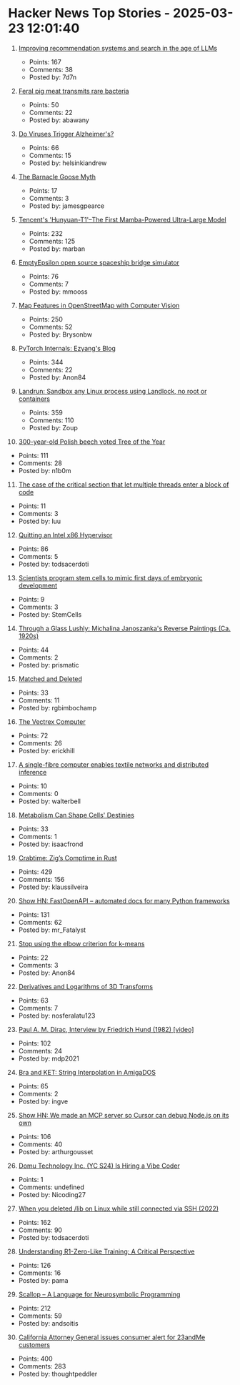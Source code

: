 # Hacker News Top Stories - 2025-03-23 12:01:40

1. [Improving recommendation systems and search in the age of LLMs](https://eugeneyan.com/writing/recsys-llm/)
   - Points: 167
   - Comments: 38
   - Posted by: 7d7n

2. [Feral pig meat transmits rare bacteria](https://arstechnica.com/health/2025/03/florida-man-eats-feral-pig-meat-contracts-rare-biothreat-bacteria/)
   - Points: 50
   - Comments: 22
   - Posted by: abawany

3. [Do Viruses Trigger Alzheimer's?](https://www.economist.com/science-and-technology/2025/03/17/do-viruses-trigger-alzheimers)
   - Points: 66
   - Comments: 15
   - Posted by: helsinkiandrew

4. [The Barnacle Goose Myth](https://en.wikipedia.org/wiki/Barnacle_goose_myth)
   - Points: 17
   - Comments: 3
   - Posted by: jamesgpearce

5. [Tencent's 'Hunyuan-T1'–The First Mamba-Powered Ultra-Large Model](https://llm.hunyuan.tencent.com/#/blog/hy-t1?lang=en)
   - Points: 232
   - Comments: 125
   - Posted by: marban

6. [EmptyEpsilon open source spaceship bridge simulator](https://daid.github.io/EmptyEpsilon/)
   - Points: 76
   - Comments: 7
   - Posted by: mmooss

7. [Map Features in OpenStreetMap with Computer Vision](https://blog.mozilla.ai/map-features-in-openstreetmap-with-computer-vision/)
   - Points: 250
   - Comments: 52
   - Posted by: Brysonbw

8. [PyTorch Internals: Ezyang's Blog](https://blog.ezyang.com/2019/05/pytorch-internals/)
   - Points: 344
   - Comments: 22
   - Posted by: Anon84

9. [Landrun: Sandbox any Linux process using Landlock, no root or containers](https://github.com/Zouuup/landrun)
   - Points: 359
   - Comments: 110
   - Posted by: Zoup

10. [300-year-old Polish beech voted Tree of the Year](https://www.bbc.co.uk/news/articles/c20dd6yk55yo)
   - Points: 111
   - Comments: 28
   - Posted by: n1b0m

11. [The case of the critical section that let multiple threads enter a block of code](https://devblogs.microsoft.com/oldnewthing/20250321-00/?p=110984)
   - Points: 11
   - Comments: 3
   - Posted by: luu

12. [Quitting an Intel x86 Hypervisor](https://halobates.de/blog/p/446)
   - Points: 86
   - Comments: 5
   - Posted by: todsacerdoti

13. [Scientists program stem cells to mimic first days of embryonic development](https://news.ucsc.edu/2025/03/shariati-cellstemcell-25.html)
   - Points: 9
   - Comments: 3
   - Posted by: StemCells

14. [Through a Glass Lushly: Michalina Janoszanka's Reverse Paintings (Ca. 1920s)](https://publicdomainreview.org/collection/michalina-janoszanka/)
   - Points: 44
   - Comments: 2
   - Posted by: prismatic

15. [Matched and Deleted](https://www.dikshaupadhyay.com/p/matched-and-deleted)
   - Points: 33
   - Comments: 11
   - Posted by: rgbimbochamp

16. [The Vectrex Computer](https://www.amigalove.com/viewtopic.php?t=2887)
   - Points: 72
   - Comments: 26
   - Posted by: erickhill

17. [A single-fibre computer enables textile networks and distributed inference](https://www.nature.com/articles/s41586-024-08568-6)
   - Points: 10
   - Comments: 0
   - Posted by: walterbell

18. [Metabolism Can Shape Cells' Destinies](https://www.quantamagazine.org/how-metabolism-can-shape-cells-destinies-20250321/)
   - Points: 33
   - Comments: 1
   - Posted by: isaacfrond

19. [Crabtime: Zig’s Comptime in Rust](https://crates.io/crates/crabtime)
   - Points: 429
   - Comments: 156
   - Posted by: klaussilveira

20. [Show HN: FastOpenAPI – automated docs for many Python frameworks](https://github.com/mr-fatalyst/fastopenapi)
   - Points: 131
   - Comments: 62
   - Posted by: mr_Fatalyst

21. [Stop using the elbow criterion for k-means](https://arxiv.org/abs/2212.12189)
   - Points: 22
   - Comments: 3
   - Posted by: Anon84

22. [Derivatives and Logarithms of 3D Transforms](https://nosferalatu.com/./DerivativesLogarithmsTransforms.html)
   - Points: 63
   - Comments: 7
   - Posted by: nosferalatu123

23. [Paul A. M. Dirac, Interview by Friedrich Hund (1982) [video]](https://www.youtube.com/watch?v=xJzrU38pGWc)
   - Points: 102
   - Comments: 24
   - Posted by: mdp2021

24. [Bra and KET: String Interpolation in AmigaDOS](https://www.datagubbe.se/braket/)
   - Points: 65
   - Comments: 2
   - Posted by: ingve

25. [Show HN: We made an MCP server so Cursor can debug Node.js on its own](https://www.npmjs.com/package/@hyperdrive-eng/mcp-nodejs-debugger)
   - Points: 106
   - Comments: 40
   - Posted by: arthurgousset

26. [Domu Technology Inc. (YC S24) Is Hiring a Vibe Coder](https://www.ycombinator.com/companies/domu-technology-inc/jobs/hwWsGdU-vibe-coder-ai-engineer)
   - Points: 1
   - Comments: undefined
   - Posted by: Nicoding27

27. [When you deleted /lib on Linux while still connected via SSH (2022)](https://tinyhack.com/2022/09/16/when-you-deleted-lib-on-linux-while-still-connected-via-ssh/)
   - Points: 162
   - Comments: 90
   - Posted by: todsacerdoti

28. [Understanding R1-Zero-Like Training: A Critical Perspective](https://github.com/sail-sg/understand-r1-zero)
   - Points: 126
   - Comments: 16
   - Posted by: pama

29. [Scallop – A Language for Neurosymbolic Programming](https://www.scallop-lang.org/)
   - Points: 212
   - Comments: 59
   - Posted by: andsoitis

30. [California Attorney General issues consumer alert for 23andMe customers](https://oag.ca.gov/news/press-releases/attorney-general-bonta-urgently-issues-consumer-alert-23andme-customers)
   - Points: 400
   - Comments: 283
   - Posted by: thoughtpeddler

